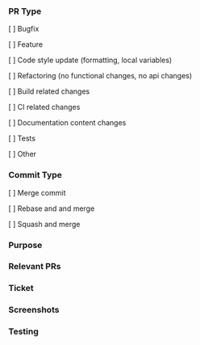 ### PR Type

[ ] Bugfix

[ ] Feature

[ ] Code style update (formatting, local variables)

[ ] Refactoring (no functional changes, no api changes)

[ ] Build related changes

[ ] CI related changes

[ ] Documentation content changes

[ ] Tests

[ ] Other

### Commit Type

[ ] Merge commit

[ ] Rebase and and merge

[ ] Squash and merge

### Purpose

### Relevant PRs

### Ticket

### Screenshots

### Testing
